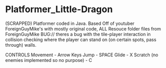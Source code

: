 # Platformer_Little-Dragon
(SCRAPPED) Platformer coded in Java. Based Off of youtuber ForeignGuyMike's with mostly original code, ALL Resouce folder files from ForeignGuyMike
BUG:// theres a bug with the tile-player interaction in collision checking where the player can stand on (on certain spots, pass through) walls.

CONTROLS
Movement - Arrow Keys
Jump - SPACE
Glide - X 
Scratch (no enemies implemented so no purpose) - C
